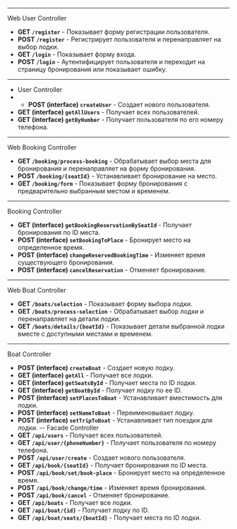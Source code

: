 ----
Web User Controller 
- **GET `/register`** - Показывает форму регистрации пользователя.
- **POST `/register`** - Регистрирует пользователя и перенаправляет на выбор лодки.
- **GET `/login`** - Показывает форму входа.
- **POST `/login`** - Аутентифицирует пользователя и переходит на страницу бронирования или показывает ошибку.
----
- User Controller 
- - **POST (interface) `createUser`** - Создает нового пользователя.
- **GET (interface) `getAllUsers`** - Получает всех пользователей.
- **GET (interface) `getByNumber`** - Получает пользователя по его номеру телефона.
----
Web Booking Controller 
- **GET `/booking/process-booking`** - Обрабатывает выбор места для бронирования и перенаправляет на форму бронирования.
- **POST `/booking/{seatId}`** - Устанавливает бронирование на место.
- **GET `/booking/form`** - Показывает форму бронирования с предварительно выбранным местом и временем.
----
Booking Controller
- **GET (interface) `getBookingReservationBySeatId`** - Получает бронирования по ID места.
- **POST (interface) `setBookingToPlace`** - Бронирует место на определенное время.
- **POST (interface) `changeReservedBookingTime`** - Изменяет время существующего бронирования.
- **POST (interface) `cancelReservation`** - Отменяет бронирование.
----
Web Boat Controller
- **GET `/boats/selection`** - Показывает форму выбора лодки.
- **GET `/boats/process-selection`** - Обрабатывает выбор лодки и перенаправляет на детали лодки.
- **GET `/boats/details/{boatId}`** - Показывает детали выбранной лодки вместе с доступными местами и временем.
----
Boat Controller
- **POST (interface) `createBoat`** - Создает новую лодку.
- **GET (interface) `getAll`** - Получает все лодки.
- **GET (interface) `getSeatsById`** - Получает места по ID лодки.
- **GET (interface) `getBoatById`** - Получает лодку по ее ID.
- **POST (interface) `setPlacesToBoat`** - Устанавливает вместимость для лодки.
- **POST (interface) `setNameToBoat`** - Переименовывает лодку.
- **POST (interface) `setTripToBoat`** - Устанавливает тип поездки для лодки.
--
Facade Controller
- **GET `/api/users`** - Получает всех пользователей.
- **GET `/api/user/{phoneNumber}`** - Получает пользователя по номеру телефона.
- **POST `/api/user/create`** - Создает нового пользователя.
- **GET `/api/book/{seatId}`** - Получает бронирования по ID места.
- **POST `/api/book/set/book-place`** - Бронирует место на определенное время.
- **POST `/api/book/change/time`** - Изменяет время бронирования.
- **POST `/api/book/cancel`** - Отменяет бронирование.
- **GET `/api/boats`** - Получает все лодки.
- **GET `/api/boat/{id}`** - Получает лодку по ID.
- **GET `/api/boat/seats/{boatId}`** - Получает места по ID лодки.

